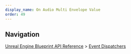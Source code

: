 ```yaml
---
display_name: On Audio Multi Envelope Value
order: 49
---
```

## Navigation

[Unreal Engine Blueprint API Reference](https://dev.epicgames.com/documentation/en-us/unreal-engine/BlueprintAPI) > [Event Dispatchers](https://dev.epicgames.com/documentation/en-us/unreal-engine/BlueprintAPI/EventDispatchers)
